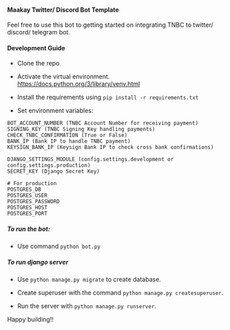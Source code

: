 #### Maakay Twitter/ Discord Bot Template

Feel free to use this bot to getting started on integrating TNBC to twitter/ discord/ telegram bot.

#### Development Guide

- Clone the repo

- Activate the virtual environment. https://docs.python.org/3/library/venv.html

- Install the requirements using `pip install -r requirements.txt`

- Set environment variables:
```shell
BOT_ACCOUNT_NUMBER (TNBC Account Number for receiving payment)
SIGNING_KEY (TNBC Signing Key handling payments)
CHECK_TNBC_CONFIRMATION (True or False)
BANK_IP (Bank IP to handle TNBC payment)
KEYSIGN_BANK_IP (Keysign Bank IP to check cross bank confirmations)

DJANGO_SETTINGS_MODULE (config.settings.development or config.settings.production)
SECRET_KEY (Django Secret Key)

# For production
POSTGRES_DB
POSTGRES_USER
POSTGRES_PASSWORD
POSTGRES_HOST
POSTGRES_PORT
```

##### To run the bot:

- Use command `python bot.py`

##### To run django server

- Use `python manage.py migrate` to create database.

- Create superuser with the command `python manage.py createsuperuser`.

- Run the server with `python manage.py runserver`.

Happy building!!

